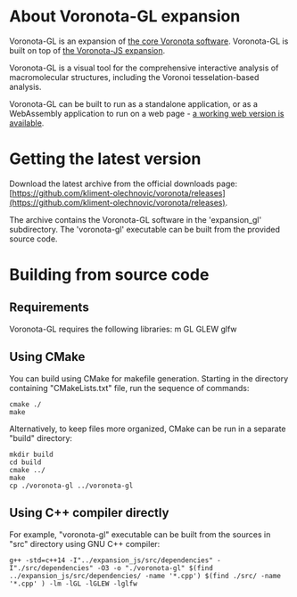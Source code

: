 # About Voronota-GL expansion

Voronota-GL is an expansion of [the core Voronota software](../index.html).
Voronota-GL is built on top of [the Voronota-JS expansion](../expansion_js/index.html).

Voronota-GL is a visual tool for the comprehensive interactive
analysis of macromolecular structures, including the Voronoi tesselation-based analysis.

Voronota-GL can be built to run as a standalone application, or as a WebAssembly application to run on a web page - [a working web version is available](./web/index.html).

# Getting the latest version

Download the latest archive from the official downloads page:
[https://github.com/kliment-olechnovic/voronota/releases](https://github.com/kliment-olechnovic/voronota/releases).

The archive contains the Voronota-GL software in the 'expansion_gl' subdirectory.
The 'voronota-gl' executable can be built from the provided source code.

# Building from source code

## Requirements

Voronota-GL requires the following libraries: m GL GLEW glfw

## Using CMake

You can build using CMake for makefile generation.
Starting in the directory containing "CMakeLists.txt" file,
run the sequence of commands:

    cmake ./
    make

Alternatively, to keep files more organized, CMake can be run in a separate "build" directory:

    mkdir build
    cd build
    cmake ../
    make
    cp ./voronota-gl ../voronota-gl

## Using C++ compiler directly

For example, "voronota-gl" executable can be built from
the sources in "src" directory using GNU C++ compiler:

    g++ -std=c++14 -I"../expansion_js/src/dependencies" -I"./src/dependencies" -O3 -o "./voronota-gl" $(find ../expansion_js/src/dependencies/ -name '*.cpp') $(find ./src/ -name '*.cpp' ) -lm -lGL -lGLEW -lglfw

